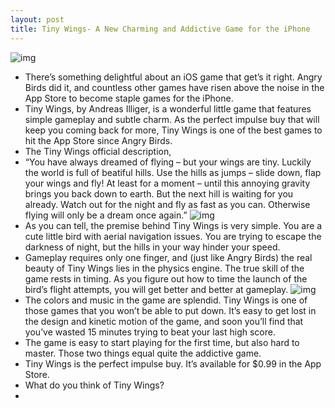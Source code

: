 ```yaml
---
layout: post
title: Tiny Wings- A New Charming and Addictive Game for the iPhone
---
```

![img](http://media.idownloadblog.com/wp-content/uploads/2011/02/Tiny-Wings-e1298778306759.png)
* There’s something delightful about an iOS game that get’s it right. Angry Birds did it, and countless other games have risen above the noise in the App Store to become staple games for the iPhone.
* Tiny Wings, by Andreas Illiger, is a wonderful little game that features simple gameplay and subtle charm. As the perfect impulse buy that will keep you coming back for more, Tiny Wings is one of the best games to hit the App Store since Angry Birds.
* The Tiny Wings official description,
* “You have always dreamed of flying – but your wings are tiny. Luckily the world is full of beatiful hills. Use the hills as jumps – slide down, flap your wings and fly! At least for a moment – until this annoying gravity brings you back down to earth. But the next hill is waiting for you already. Watch out for the night and fly as fast as you can. Otherwise flying will only be a dream once again.”
![img](http://media.idownloadblog.com/wp-content/uploads/2011/02/Tiny-Wings-1.png)
* As you can tell, the premise behind Tiny Wings is very simple. You are a cute little bird with aerial navigation issues. You are trying to escape the darkness of night, but the hills in your way hinder your speed.
* Gameplay requires only one finger, and (just like Angry Birds) the real beauty of Tiny Wings lies in the physics engine. The true skill of the game rests in timing. As you figure out how to time the launch of the bird’s flight attempts, you will get better and better at gameplay.
![img](http://media.idownloadblog.com/wp-content/uploads/2011/02/Tiny-Wings-2.png)
* The colors and music in the game are splendid. Tiny Wings is one of those games that you won’t be able to put down. It’s easy to get lost in the design and kinetic motion of the game, and soon you’ll find that you’ve wasted 15 minutes trying to beat your last high score.
* The game is easy to start playing for the first time, but also hard to master. Those two things equal quite the addictive game.
* Tiny Wings is the perfect impulse buy. It’s available for $0.99 in the App Store.
* What do you think of Tiny Wings?
*  

